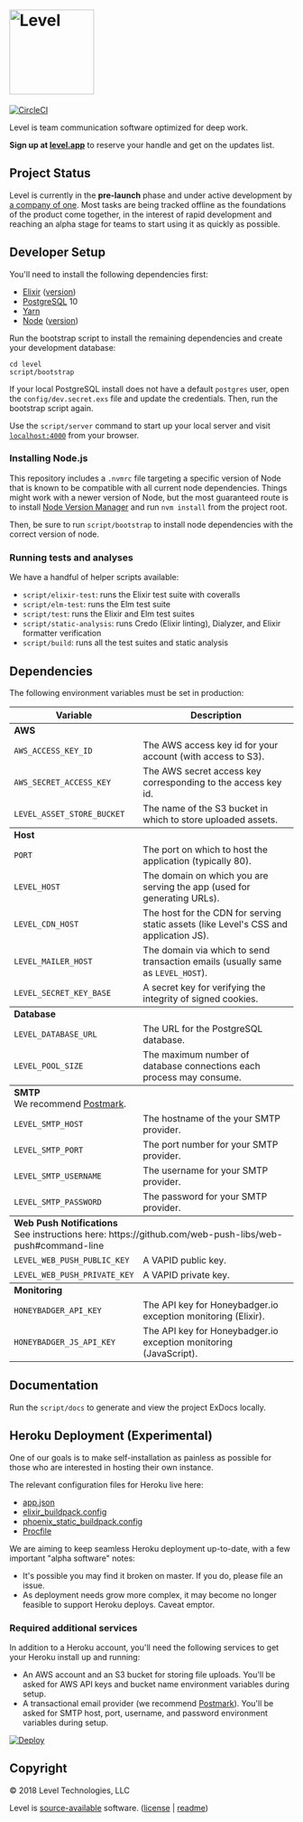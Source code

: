 # [<img src="https://user-images.githubusercontent.com/341387/44155659-8193fca4-a073-11e8-8842-0e2f1cd89627.png" width="150" alt="Level">](https://level.app)

[![CircleCI](https://circleci.com/gh/levelhq/level.svg?style=svg)](https://circleci.com/gh/levelhq/level)

Level is team communication software optimized for deep work.

**Sign up at [level.app](https://level.app)** to reserve your handle and get on the updates list.

## Project Status

Level is currently in the **pre-launch** phase and under active development by [a company of one](https://twitter.com/derrickreimer). Most tasks are being tracked offline as the foundations of the product come together, in the interest of rapid development and reaching an alpha stage for teams to start using it as quickly as possible.

## Developer Setup

You'll need to install the following dependencies first:

- [Elixir](https://elixir-lang.org/install.html) ([version](https://github.com/levelhq/level/blob/master/mix.exs#L4))
- [PostgreSQL](https://postgresapp.com/) 10
- [Yarn](https://yarnpkg.com/en/docs/install)
- [Node](#nodejs) ([version](https://github.com/levelhq/level/blob/master/.nvmrc))

Run the bootstrap script to install the remaining dependencies and create your
development database:

```
cd level
script/bootstrap
```

If your local PostgreSQL install does not have a default `postgres` user, open the `config/dev.secret.exs` file and update the credentials. Then, run the bootstrap script again.

Use the `script/server` command to start up your local server and visit [`localhost:4000`](http://localhost:4000) from your browser.

### Installing Node.js

This repository includes a `.nvmrc` file targeting a specific version of Node
that is known to be compatible with all current node dependencies. Things might work
with a newer version of Node, but the most guaranteed route is to install
[Node Version Manager](https://github.com/creationix/nvm) and run `nvm install` from
the project root.

Then, be sure to run `script/bootstrap` to install node dependencies with the
correct version of node.

### Running tests and analyses

We have a handful of helper scripts available:

- `script/elixir-test`: runs the Elixir test suite with coveralls
- `script/elm-test`: runs the Elm test suite
- `script/test`: runs the Elixir and Elm test suites
- `script/static-analysis`: runs Credo (Elixir linting), Dialyzer, and Elixir formatter verification
- `script/build`: runs all the test suites and static analysis

## Dependencies

The following environment variables must be set in production:

<table>
  <thead>
    <tr>
      <th>Variable</th>
      <th>Description</th>
    </tr>
  <thead>
  <tbody>
    <tr>
      <td colspan="2"><strong>AWS</strong></td>
    </tr>
    <tr>
      <td><code>AWS_ACCESS_KEY_ID</code></td>
      <td>The AWS access key id for your account (with access to S3).</td>
    </tr>
    <tr>
      <td><code>AWS_SECRET_ACCESS_KEY</code></td>
      <td>The AWS secret access key corresponding to the access key id.</td>
    </tr>
    <tr>
      <td><code>LEVEL_ASSET_STORE_BUCKET</code></td>
      <td>The name of the S3 bucket in which to store uploaded assets.</td>
    </tr>
  </tbody>
  <tbody>
    <tr>
      <td colspan="2"><strong>Host</strong></td>
    </tr>
    <tr>
      <td><code>PORT</code></td>
      <td>The port on which to host the application (typically 80).</td>
    </tr>
    <tr>
      <td><code>LEVEL_HOST</code></td>
      <td>The domain on which you are serving the app (used for generating URLs).</td>
    </tr>
    <tr>
      <td><code>LEVEL_CDN_HOST</code></td>
      <td>The host for the CDN for serving static assets (like Level's CSS and application JS).</td>
    </tr>
    <tr>
      <td><code>LEVEL_MAILER_HOST</code></td>
      <td>The domain via which to send transaction emails (usually same as <code>LEVEL_HOST</code>).</td>
    </tr>
    <tr>
      <td><code>LEVEL_SECRET_KEY_BASE</code></td>
      <td>A secret key for verifying the integrity of signed cookies.</td>
    </tr>
  </tbody>
  <tbody>
    <tr>
      <td colspan="2"><strong>Database</strong></td>
    </tr>
    <tr>
      <td><code>LEVEL_DATABASE_URL</code></td>
      <td>The URL for the PostgreSQL database.</td>
    </tr>
    <tr>
      <td><code>LEVEL_POOL_SIZE</code></td>
      <td>The maximum number of database connections each process may consume.</td>
    </tr>
  </tbody>
  <tbody>
    <tr>
      <td colspan="2"><strong>SMTP</strong><br>We recommend <a href="https://postmarkapp.com/">Postmark</a>.</td>
    </tr>
    <tr>
      <td><code>LEVEL_SMTP_HOST</code></td>
      <td>The hostname of the your SMTP provider.</td>
    </tr>
    <tr>
      <td><code>LEVEL_SMTP_PORT</code></td>
      <td>The port number for your SMTP provider.</td>
    </tr>
    <tr>
      <td><code>LEVEL_SMTP_USERNAME</code></td>
      <td>The username for your SMTP provider.</td>
    </tr>
    <tr>
      <td><code>LEVEL_SMTP_PASSWORD</code></td>
      <td>The password for your SMTP provider.</td>
    </tr>
  </tbody>
  <tbody>
    <tr>
      <td colspan="2"><strong>Web Push Notifications</strong><br>See instructions here: https://github.com/web-push-libs/web-push#command-line</td>
    </tr>
    <tr>
      <td><code>LEVEL_WEB_PUSH_PUBLIC_KEY</code></td>
      <td>A VAPID public key.</td>
    </tr>
    <tr>
      <td><code>LEVEL_WEB_PUSH_PRIVATE_KEY</code></td>
      <td>A VAPID private key.</td>
    </tr>
  </tbody>
  <tbody>
    <tr>
      <td colspan="2"><strong>Monitoring</strong></td>
    </tr>
    <tr>
      <td><code>HONEYBADGER_API_KEY</code></td>
      <td>The API key for Honeybadger.io exception monitoring (Elixir).</td>
    </tr>
    <tr>
      <td><code>HONEYBADGER_JS_API_KEY</code></td>
      <td>The API key for Honeybadger.io exception monitoring (JavaScript).</td>
    </tr>
  </tbody>
</table>

## Documentation

Run the `script/docs` to generate and view the project ExDocs locally.

## Heroku Deployment (Experimental)

One of our goals is to make self-installation as painless as possible for those who are interested in hosting their own instance.

The relevant configuration files for Heroku live here:

- [app.json](https://github.com/levelhq/level/blob/master/app.json)
- [elixir_buildpack.config](https://github.com/levelhq/level/blob/master/elixir_buildpack.config)
- [phoenix_static_buildpack.config](https://github.com/levelhq/level/blob/master/phoenix_static_buildpack.config)
- [Procfile](https://github.com/levelhq/level/blob/master/Procfile)

We are aiming to keep seamless Heroku deployment up-to-date, with a few important "alpha software" notes:

- It's possible you may find it broken on master. If you do, please file an issue.
- As deployment needs grow more complex, it may become no longer feasible to support Heroku deploys. Caveat emptor.

### Required additional services

In addition to a Heroku account, you'll need the following services to get your Heroku install up and running:

- An AWS account and an S3 bucket for storing file uploads. You'll be asked for AWS API keys and bucket name environment variables during setup.
- A transactional email provider (we recommend [Postmark](https://postmarkapp.com)). You'll be asked for SMTP host, port, username, and password environment variables during setup.

[![Deploy](https://www.herokucdn.com/deploy/button.svg)](https://heroku.com/deploy?template=https://github.com/levelhq/level/tree/master)

## Copyright

&copy; 2018 Level Technologies, LLC

Level is [source-available](https://en.wikipedia.org/wiki/Source-available_software) software. ([license](https://github.com/levelhq/level/blob/master/LICENSE.txt) | [readme](https://github.com/levelhq/level/blob/master/LICENSE-README.md))
